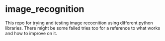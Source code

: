 # image_recognition
This repo for trying and testing image recocnition using different python libraries. There might be some failed tries too for a reference to what works and how to improve on it.
